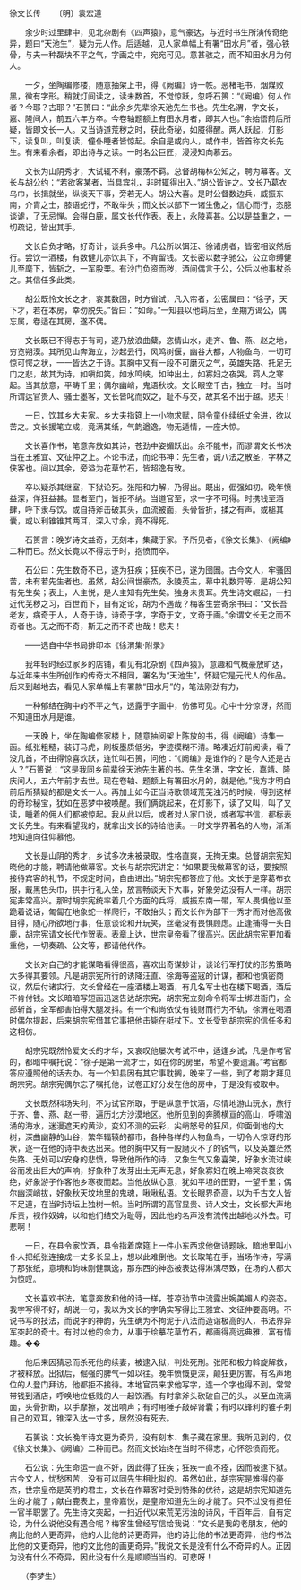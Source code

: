 徐文长传
　　〔明〕袁宏道

　　余少时过里肆中，见北杂剧有《四声猿》，意气豪达，与近时书生所演传奇绝异，题曰“天池生”，疑为元人作。后适越，见人家单幅上有署“田水月”者，强心铁骨，与夫一种磊块不平之气，字画之中，宛宛可见。意甚骇之，而不知田水月为何人。

　　一夕，坐陶编修楼，随意抽架上书，得《阙编》诗一帙。恶楮毛书，烟煤败黑，微有字形。稍就灯间读之，读未数首，不觉惊跃，忽呼石篑：“《阙编》何人作者？今耶？古耶？”石篑曰：“此余乡先辈徐天池先生书也。先生名渭，字文长，嘉、隆间人，前五六年方卒。今卷轴题额上有田水月者，即其人也。”余始悟前后所疑，皆即文长一人。又当诗道荒秽之时，获此奇秘，如魇得醒。两人跃起，灯影下，读复叫，叫复读，僮仆睡者皆惊起。余自是或向人，或作书，皆首称文长先生。有来看余者，即出诗与之读。一时名公巨匠，浸浸知向慕云。

　　文长为山阴秀才，大试辄不利，豪荡不羁。总督胡梅林公知之，聘为幕客。文长与胡公约：“若欲客某者，当具宾礼，非时辄得出入。”胡公皆许之。文长乃葛衣乌巾，长揖就坐，纵谈天下事，旁若无人。胡公大喜。是时公督数边兵，威振东南，介胄之士，膝语蛇行，不敢举头；而文长以部下一诸生傲之，信心而行，恣臆谈谑，了无忌惮。会得白鹿，属文长代作表。表上，永陵喜甚。公以是益重之，一切疏记，皆出其手。

　　文长自负才略，好奇计，谈兵多中。凡公所以饵汪、徐诸虏者，皆密相议然后行。尝饮一酒楼，有数健儿亦饮其下，不肯留钱。文长密以数字驰公，公立命缚健儿至麾下，皆斩之，一军股栗。有沙门负资而秽，酒间偶言于公，公后以他事杖杀之。其信任多此类。

　　胡公既怜文长之才，哀其数困，时方省试，凡入帘者，公密属曰：“徐子，天下才，若在本房，幸勿脱失。”皆曰：“如命。”一知县以他羁后至，至期方谒公，偶忘属，卷适在其房，遂不偶。

　　文长既已不得志于有司，遂乃放浪曲糵，恣情山水，走齐、鲁、燕、赵之地，穷览朔漠。其所见山奔海立，沙起云行，风鸣树偃，幽谷大都，人物鱼鸟，一切可惊可愕之状，一一皆达之于诗。其胸中又有一段不可磨灭之气，英雄失路、托足无门之悲，故其为诗，如嗔如笑，如水鸣峡，如种出土，如寡妇之夜哭，羁人之寒起。当其放意，平畴千里；偶尔幽峭，鬼语秋坟。文长眼空千古，独立一时。当时所谓达官贵人、骚士墨客，文长皆叱而奴之，耻不与交，故其名不出于越。悲夫！

　　一日，饮其乡大夫家。乡大夫指筵上一小物求赋，阴令童仆续纸丈余进，欲以苦之。文长援笔立成，竟满其纸，气韵遒逸，物无遁情，一座大惊。

　　文长喜作书，笔意奔放如其诗，苍劲中姿媚跃出。余不能书，而谬谓文长书决当在王雅宜、文征仲之上。不论书法，而论书神：先生者，诚八法之散圣，字林之侠客也。间以其余，旁溢为花草竹石，皆超逸有致。

　　卒以疑杀其继室，下狱论死。张阳和力解，乃得出。既出，倔强如初。晚年愤益深，佯狂益甚。显者至门，皆拒不纳。当道官至，求一字不可得。时携钱至酒肆，呼下隶与饮。或自持斧击破其头，血流被面，头骨皆折，揉之有声。或槌其囊，或以利锥锥其两耳，深入寸余，竟不得死。

　　石篑言：晚岁诗文益奇，无刻本，集藏于家。予所见者，《徐文长集》、《阙编》二种而已。然文长竟以不得志于时，抱愤而卒。

　　石公曰：先生数奇不已，遂为狂疾；狂疾不已，遂为囹圄。古今文人，牢骚困苦，未有若先生者也。虽然，胡公间世豪杰，永陵英主，幕中礼数异等，是胡公知有先生矣；表上，人主悦，是人主知有先生矣。独身未贵耳。先生诗文崛起，一扫近代芜秽之习，百世而下，自有定论，胡为不遇哉？梅客生尝寄余书曰：“文长吾老友，病奇于人，人奇于诗，诗奇于字，字奇于文，文奇于画。”余谓文长无之而不奇者也。无之而不奇，斯无之而不奇也哉！悲夫！

　　——选自中华书局排印本《徐渭集·附录》　

　　我年轻时经过家乡的店铺，看见有北杂剧《四声猿》，意趣和气概豪放旷达，与近年来书生所创作的传奇大不相同，署名为“天池生”，怀疑它是元代人的作品。后来到越地去，看见人家单幅上有署款“田水月”的，笔法刚劲有力，

　　一种郁结在胸中的不平之气，透露于字画中，仿佛可见。心中十分惊讶，然而不知道田水月是谁。

　　一天晚上，坐在陶编修家楼上，随意抽阅架上陈放的书，得《阙编》诗集一函。纸张粗糙，装订马虎，刷板墨质低劣，字迹模糊不清。略凑近灯前阅读，看了没几首，不由得惊喜欢跃，连忙叫石篑，问他：“《阙编》是谁作的？是今人还是古人？”石篑说：“这是我同乡前辈徐天池先生著的书。先生名渭，字文长，嘉靖、隆庆间人，五六年前才去世。现在卷轴、题额上有署田水月的，就是他。”我方才明白前后所猜疑的都是文长一人。再加上如今正当诗歌领域荒芜浊污的时候，得到这样的奇珍秘宝，犹如在恶梦中被唤醒。我们俩跳起来，在灯影下，读了又叫，叫了又读，睡着的佣人们都被惊起。我从此以后，或者对人家口说，或者写书信，都标表文长先生。有来看望我的，就拿出文长的诗给他读。一时文学界著名的人物，渐渐地知道向往仰慕他。

　　文长是山阴的秀才，乡试多次未被录取。性格直爽，无拘无束。总督胡宗宪知晓他的才能，聘请他做幕客。文长与胡宗宪讲定：“如果要我做幕客的话，要按照接待宾客的礼节，不规定时间，自由进出。”胡宗宪都答应了他。文长于是穿葛布衣服，戴黑色头巾，拱手行礼入坐，放言畅谈天下大事，好象旁边没有人一样。胡宗宪非常高兴。那时胡宗宪统率着几个方面的兵将，威振东南一带，军人畏惧他以至跪着说话，匍匐在地象蛇一样爬行，不敢抬头；而文长作为部下一秀才而对他高傲自得，随心所欲地行事，任意谈论和开玩笑，丝毫没有畏惧顾虑。正逢捕得一头白鹿，胡宗宪请文长代作贺表。表章上达，世宗皇帝看了很高兴。因此胡宗宪更加看重他，一切奏疏、公文等，都请他代作。

　　文长对自己的才能谋略看得很高，喜欢出奇谋妙计，谈论行军打仗的形势策略大多得其要领。凡是胡宗宪所行的诱降汪直、徐海等盗寇的计谋，都和他慎密商议，然后付诸实行。文长曾经在一座酒楼上喝酒，有几名军士也在楼下喝酒，酒后不肯付钱。文长暗暗写短函迅速告达胡宗宪，胡宗宪立刻命令将军士绑进衙门，全部斩首，全军都害怕得大腿发抖。有一个和尚依仗有钱财而行为不轨，徐渭在喝酒时偶尔提起，后来胡宗宪借其它事把他击毙在梃杖下。文长受到胡宗宪的信任多和这相仿。

　　胡宗宪既然怜爱文长的才华，又哀叹他屡次考试不中，适逢乡试，凡是作考官的，都暗中嘱托说：“徐子是第一流才士，如在你的房里，希望不要遗漏。”考官都答应遵照他的话去办。有一个知县因有其它事耽搁，晚来了一些，到了考期才拜见胡宗宪。胡宗宪偶尔忘了嘱托他，试卷正好分发在他的房中，于是没有被取中。

　　文长既然科场失利，不为试官所取，于是纵意于饮酒，尽情地游山玩水，旅行于齐、鲁、燕、赵一带，遍历北方沙漠地区。他所见到的奔腾横亘的高山，呼啸汹涌的海水，迷漫遮天的黄沙，变幻不测的云彩，尖峭怒号的狂风，仰面倒地的大树，深曲幽静的山谷，繁华辐辏的都市，各种各样的人物鱼鸟，一切令人惊讶的形状，逐一在他的诗中表达出来。他的胸中又有一股磨灭不了的锐气，以及英雄茫然失路、无处可以安身的悲愤，导致他所作的诗，又象生气又象喜笑，好象水流过峡谷而发出巨大的声响，好象种子发芽出土无声无息，好象寡妇在晚上啼哭哀哀欲绝，好象游子作客他乡寒夜而起。当他放纵心意，犹如平坦的田野，一望千里；偶尔幽深峭拔，好象秋天坟地里的鬼魂，啾啾私语。文长眼界奇高，以为千古文人皆不足道，在当时诗坛上独树一帜。当时所谓的高官显贵、诗人文士，文长都大声地斥责，视作奴婢，以和他们结交为耻辱，因此他的名声没有流传出越地以外去。可悲啊！

　　一日，在县令家饮酒，县令指着席筵上一件小东西求他做诗题咏，暗地里叫小仆人把纸张连接成一丈多长呈上，想以此难倒他。文长取笔在手，当场作诗，写满了那张纸，意境和韵味刚健飘逸，那东西的神态被表达得淋漓尽致，在场的人都大为惊叹。

　　文长喜欢书法，笔意奔放和他的诗一样，苍凉劲节中流露出婉美媚人的姿态。我字写得不好，胡说一句，我以为文长的字确实写得比王雅宜、文征仲要高明。不说书写的技法，而说字的神韵，先生确为不拘泥于八法而造诣极高的人，书法界异军突起的奇士。有时以他的余力，从事于绘摹花草竹石，都画得高远典雅，富有情趣。��

　　他后来因猜忌而杀死他的续妻，被逮入狱，判处死刑。张阳和极力斡旋解救，才被释放。出狱后，倔强的脾气一如以往。晚年愤慨更深，颠狂更厉害。有名声地位的人登门拜访，他都拒不接待。本地官员来求他写字，连一个字也得不到。常常带钱到酒店，呼唤地位低贱的人一起饮酒。有时拿斧头砍破自己的头，以至血流满面，头骨折断，以手摩擦，发出响声；有时用棰子敲碎肾囊；有时以锋利的锥子刺自己的双耳，锥深入达一寸多，居然没有死去。

　　石篑说：文长晚年诗文更为奇异，没有刻本、集子藏在家里。我所见到的，仅《徐文长集》、《阙编》二种而已。然而文长始终在当时不得志，心怀怨愤而死。

　　石公说：先生命运一直不好，因此得了狂疾；狂疾一直不痊，因而被逮下狱。古今文人，忧愁困苦，没有可以同先生相比拟的。虽然如此，胡宗宪是难得的豪杰，世宗皇帝是英明的君主，文长在作幕客时受到特殊的优待，这是胡宗宪知道先生的才能了；献白鹿表上，皇帝嘉悦，是皇帝知道先生的才能了。只不过没有担任一官半职罢了。先生诗文突起，一扫近代以来荒芜污浊的诗风，千百年后，自有定论，为什么说他没有遇合呢？梅客生曾经写信给我说：“文长是我的老朋友，他的病比他的人更奇异，他的人比他的诗更奇异，他的诗比他的书法更奇异，他的书法比他的文更奇异，他的文比他的画更奇异。”我说文长是没有什么不奇异的人。正因为没有什么不奇异，因此没有什么是顺顺当当的。可悲呀！

　　（李梦生） 


